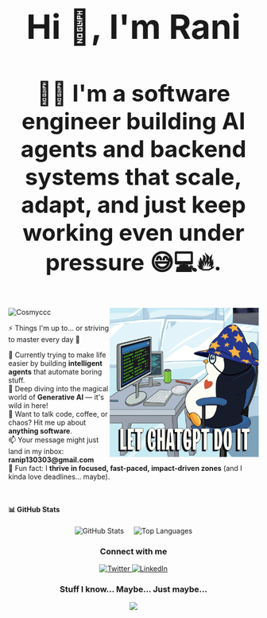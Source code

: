 <h1 align="center" style="font-size: 68px;">Hi 👋, I'm Rani</h1>
<h3 align="center" style="font-size: 46px;">
👩‍💻 I'm a software engineer building AI agents and backend systems that scale, adapt, and just keep working even under pressure 😅💻🔥.
</h3>

<img alt="Coding" align="right" width="300" src="./coding.gif" />

<p align="left">
  <img src="https://komarev.com/ghpvc/?username=Cosmyccc&label=Profile%20views&color=0e75b6&style=flat" alt="Cosmyccc" />
</p>

<p align="left">⚡ Things I'm up to... or striving to master every day 🚀</p>
<p align="left">
 🧠 Currently trying to make life easier by building <b>intelligent agents</b> that automate boring stuff.<br>
 🤖 Deep diving into the magical world of <b>Generative AI</b> — it's wild in here!<br>
 💬 Want to talk code, coffee, or chaos? Hit me up about <b>anything software</b>.<br>
 📫 Your message might just land in my inbox: <b>ranip130303@gmail.com</b><br>
 🤯 Fun fact: I <b>thrive in focused, fast-paced, impact-driven zones</b> (and I kinda love deadlines… maybe).
</p>


<br><br>
<b>📊 GitHub Stats</b>

<div align="center" style="display: flex; justify-content: center; gap: 20px; margin-top: 20px; flex-wrap: wrap;">
  <picture>
    <source 
      srcset="https://github-readme-stats.vercel.app/api?username=Cosmyccc&show_icons=true&line_height=40&theme=dark" 
      media="(prefers-color-scheme: dark)">
    <img 
      src="https://github-readme-stats.vercel.app/api?username=Cosmyccc&show_icons=true&line_height=40&theme=default" 
      alt="GitHub Stats">
  </picture>

  <picture>
    <source 
      srcset="https://github-readme-stats.vercel.app/api/top-langs/?username=Cosmyccc&hide=css,shell&theme=dark" 
      media="(prefers-color-scheme: dark)">
    <img 
      src="https://github-readme-stats.vercel.app/api/top-langs/?username=Cosmyccc&hide=css,shell&theme=default" 
      alt="Top Languages">
  </picture>
</div>





<h3 align="center">Connect with me</h3>
<p align="center">
  <a href="https://x.com/Rani_2201" target="_blank">
    <img src="https://skillicons.dev/icons?i=twitter" alt="Twitter"/>
  </a>
  <a href="https://www.linkedin.com/in/your-linkedin-id/" target="_blank">
    <img src="https://skillicons.dev/icons?i=linkedin" alt="LinkedIn"/>
  </a>
</p> 


<h3 align="center"> Stuff I know... Maybe... Just maybe... </h3>
<p align="center"><img src="https://skillicons.dev/icons?i=aws,elasticsearch,fastapi,flask,java,nextjs,react,mongodb,mysql,postgres,prisma,c,cpp,py,docker,kubernetes,git,postman,linux,github&perline=8&theme=dark"/>
</p>


